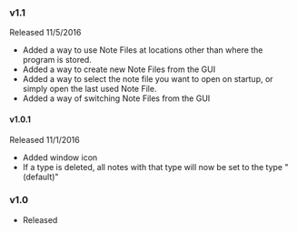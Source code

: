 ### v1.1
Released 11/5/2016
* Added a way to use Note Files at locations other than where the program is stored.
* Added a way to create new Note Files from the GUI
* Added a way to select the note file you want to open on startup, or simply open the last used Note File.
* Added a way of switching Note Files from the GUI

#### v1.0.1
Released 11/1/2016
* Added window icon
* If a type is deleted, all notes with that type will now be set to the type "(default)"

### v1.0
* Released
